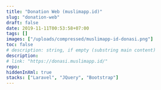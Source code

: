 ```yaml
---
title: "Donation Web (muslimapp.id)"
slug: "donation-web"
draft: false
date: 2019-11-11T00:53:58+07:00
tags: []
images: ["/uploads/compressed/muslimapp-id-donasi.png"]
toc: false
# description: string, if empty (substring main content)
description:
# link: "https://donasi.muslimapp.id/"
repo:
hiddenInXml: true
stacks: ["Laravel", "JQuery", "Bootstrap"]
---
```

